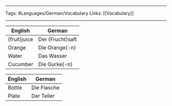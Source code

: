 ___
Tags: #Languages/German/Vocabulary
 Links: [[Vocabulary]]
___
English | German
------------ | ------------
(fruit)juice | Der (Frucht)saft
Orange | Die Orange(-n)
Water | Das Wasser
Cucumber | Die Gurke(-n)

English | German
------------ | ------------
Bottle | Die Flasche
Plate | Der Teller
